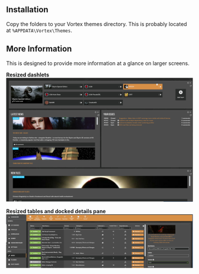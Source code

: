 ## Installation

Copy the folders to your Vortex themes directory.  This is probably located at `%APPDATA\Vortex\Themes`.

## More Information

This is designed to provide more information at a glance on larger screens.

**Resized dashlets**
![dashlets](/themes/More%20Information/pics/dashlets.PNG?raw=true)

**Resized tables and docked details pane**
![tables](/themes/More%20Information/pics/tables.PNG?raw=true)
